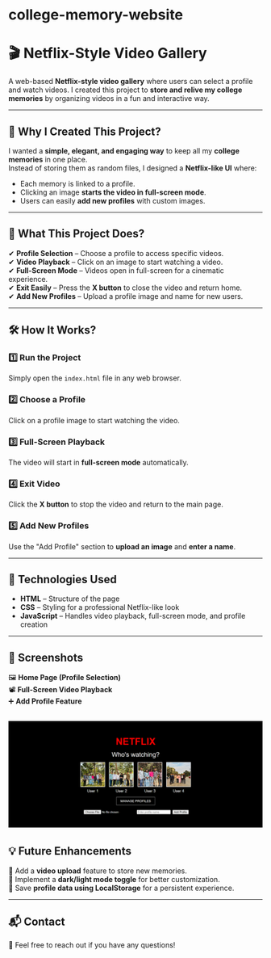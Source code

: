 # college-memory-website




# 🎬 Netflix-Style Video Gallery  

A web-based **Netflix-style video gallery** where users can select a profile and watch videos. I created this project to **store and relive my college memories** by organizing videos in a fun and interactive way.

---

## 🚀 Why I Created This Project?  

I wanted a **simple, elegant, and engaging way** to keep all my **college memories** in one place.  
Instead of storing them as random files, I designed a **Netflix-like UI** where:  
- Each memory is linked to a profile.  
- Clicking an image **starts the video in full-screen mode**.  
- Users can easily **add new profiles** with custom images.  

---

## 🎥 What This Project Does?  

✔ **Profile Selection** – Choose a profile to access specific videos.  
✔ **Video Playback** – Click on an image to start watching a video.  
✔ **Full-Screen Mode** – Videos open in full-screen for a cinematic experience.  
✔ **Exit Easily** – Press the **X button** to close the video and return home.  
✔ **Add New Profiles** – Upload a profile image and name for new users.  

---

## 🛠️ How It Works?  

### 1️⃣ **Run the Project**  
Simply open the `index.html` file in any web browser.

### 2️⃣ **Choose a Profile**  
Click on a profile image to start watching the video.

### 3️⃣ **Full-Screen Playback**  
The video will start in **full-screen mode** automatically.

### 4️⃣ **Exit Video**  
Click the **X button** to stop the video and return to the main page.

### 5️⃣ **Add New Profiles**  
Use the "Add Profile" section to **upload an image** and **enter a name**.

---

## 🎨 Technologies Used  

- **HTML** – Structure of the page  
- **CSS** – Styling for a professional Netflix-like look  
- **JavaScript** – Handles video playback, full-screen mode, and profile creation  

---

## 📸 Screenshots  

🖼️ **Home Page (Profile Selection)**  
📽️ **Full-Screen Video Playback**  
➕ **Add Profile Feature**  

![Screenshot of a comment on a GitHub issue showing an image, added in the Markdown, of an Octocat smiling and raising a tentacle.](https://github.com/GAURIPATIL-2004/college-memory-website/blob/main/websiteview.png)
---

## 💡 Future Enhancements  

🔹 Add a **video upload** feature to store new memories.  
🔹 Implement a **dark/light mode toggle** for better customization.  
🔹 Save **profile data using LocalStorage** for a persistent experience.  

---

## 📬 Contact  

📧 Feel free to reach out if you have any questions!  
